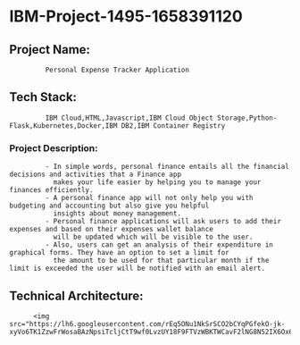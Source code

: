 # IBM-Project-1495-1658391120
## Project Name:
             Personal Expense Tracker Application
## Tech Stack:
             IBM Cloud,HTML,Javascript,IBM Cloud Object Storage,Python-Flask,Kubernetes,Docker,IBM DB2,IBM Container Registry
### Project Description:
             - In simple words, personal finance entails all the financial decisions and activities that a Finance app 
               makes your life easier by helping you to manage your finances efficiently.
             - A personal finance app will not only help you with budgeting and accounting but also give you helpful
               insights about money management.
             - Personal finance applications will ask users to add their expenses and based on their expenses wallet balance 
               will be updated which will be visible to the user.
             - Also, users can get an analysis of their expenditure in graphical forms. They have an option to set a limit for
               the amount to be used for that particular month if the limit is exceeded the user will be notified with an email alert.
 ## Technical Architecture:
          <img src="https://lh6.googleusercontent.com/rEq5ONu1NkSrSCO2bCYqPGfekO-jk-xyVo6TK1ZzwFrWosaBAzNpsiTcljCtT9wf0LvzUY18F9FTVzWBKTWCavF2lNG8N52IX6Ox6bJKd5uE7mTjU5_fG7Dh9OlY5g">




             


